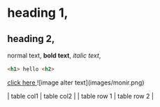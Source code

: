 # heading 1, 
## heading 2, 
normal text, 
**bold text**, 
_italic text_, 
```html
<h1> hello <h2>

```
<a href="https://docs.google.com/spreadsheets/d/1Naxp5um-3ciw1TYzD3Lv29BmOeaSYaqDFgmoG18mLJc/edit?gid=0#gid=0"> 
click here </a>
![image alter text](images/monir.png)

| table col1 | table col2 | 
| table row 1 | table row 2 |